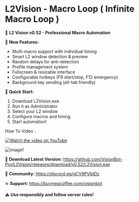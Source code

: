 # L2Vision - Macro Loop ( Infinite Macro Loop )
🏰 **L2 Vision v0.52 - Professional Macro Automation**

🎯 **New Features:**
- Multi-macro support with individual timing
- Smart L2 window detection & preview
- Random delays for anti-detection
- Profile management system
- Fullscreen & resizable interface
- Configurable hotkeys (F9 start/stop, F12 emergency)
- Background key sending (alt-tab friendly)

🚀 **Quick Start:**
1. Download L2Vision.exe
2. Run it as Administrator
3. Select your L2 window
4. Configure macros and timing
5. Start automation!

How To Video : 

[![Watch the video on YouTube](https://github.com/user-attachments/assets/4c855322-6984-4fd5-abf4-7d19576607d3)](https://www.youtube.com/watch?v=U1uiFZB2WYw)

![image1](https://github.com/user-attachments/assets/fdce67ba-0201-4df8-8283-eb9138648218)


   
🔗 **Download Latest Version:** https://github.com/VisionBot-Pro/L2Vision/releases/download/v0.52/L2Vision.exe

💬 **Community:** https://discord.gg/gCV9PVbtDz

☕ **Support:** https://buymeacoffee.com/visionbot

⚠️ **Use responsibly and follow server rules!**
